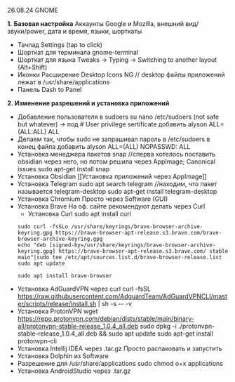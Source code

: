 26.08.24 
GNOME

**1.** **Базовая настройка**
Аккаунты Google и Mozilla, внешний вид/звуки/power, дата и время, языки, шорткаты 
- Тачпад 
	Settings (tap to click)
- Шорткат для терминала 
	gnome-terminal 
- Шорткат для языка 
	Tweaks -> Typing -> Switching to another layout (Alt+Shift)
- Иконки
	Расширение Desktop Icons NG
	// desktop файлы приложений лежат в /usr/share/applications
- Панель
	Dash to Panel

**2. Изменение разрешений и установка приложений**
- Добавление пользователя в sudoers 
	su nano /etc/sudoers (not safe but whatever) -> под # User privilege sertificate добавить alyson  ALL=(ALL:ALL) ALL
- Делаем так, чтобы sudo не запрашивал пароль
	в /etc/sudoers в конец файла добавить 
	alyson ALL=(ALL) NOPASSWD: ALL
- Установка менеджера пакетов snap //сперва хотелось поставить obsidian через него, но потом решила через AppImage; Canonical issues
	sudo apt-get install snap
- Установка Obsidian
	[[Установка приложений через AppImage]]
- Установка Telegram
	sudo apt search telegram //находим, что пакет называется telegram-desktop
	sudo apt-get install telegram-desktop
- Установка Chromium
	Просто через Software (GUI)
- Установка Brave 
	На оф. сайте рекомендуют делать через Curl
	- Установка Curl
		sudo apt install curl
	```
	sudo curl -fsSLo /usr/share/keyrings/brave-browser-archive-keyring.gpg https://brave-browser-apt-release.s3.brave.com/brave-browser-archive-keyring.gpg
	echo "deb [signed-by=/usr/share/keyrings/brave-browser-archive-keyring.gpg] https://brave-browser-apt-release.s3.brave.com/ stable main"|sudo tee /etc/apt/sources.list.d/brave-browser-release.list
	sudo apt update
	
	sudo apt install brave-browser
	```
- Установка AdGuardVPN через curl 
	curl -fsSL https://raw.githubusercontent.com/AdguardTeam/AdGuardVPNCLI/master/scripts/release/install.sh | sh -s -- -v
- Установка ProtonVPN
	wget https://repo.protonvpn.com/debian/dists/stable/main/binary-all/protonvpn-stable-release_1.0.4_all.deb
	sudo dpkg -i ./protonvpn-stable-release_1.0.4_all.deb && sudo apt update
	sudo apt-get install protonvpn-cli
- Установка Intellij IDEA через .tar.gz
	Просто распаковать и запустить
- Установка Dolphin из Software
- Разрешение для /usr/share/applications
	sudo chmod o+x applications
- Установка AndroidStudio через .tar.gz